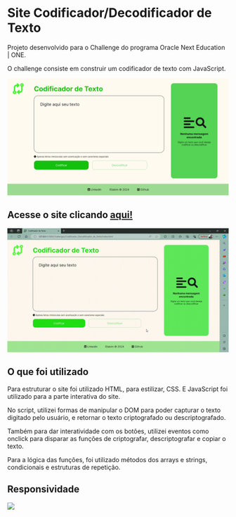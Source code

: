 # Site Codificador/Decodificador de Texto

Projeto desenvolvido para o Challenge do programa Oracle Next Education | ONE.  

O challenge consiste em construir um codificador de texto com JavaScript.

![](screenshot.png)

## Acesse o site clicando [aqui!]()


![](teste.gif)

## O que foi utilizado
Para estruturar o site foi utilizado HTML, para estilizar, CSS. E JavaScript foi utilizado para a parte interativa do site.

No script, utilizei formas de manipular o DOM para poder capturar o texto digitado pelo usuário, e retornar o texto criptografado ou descriptografado.  

Também para dar interatividade com os botões, utilizei eventos como onclick para disparar as funções de criptografar, descriptografar e copiar o texto.   

Para a lógica das funções, foi utilizado métodos dos arrays e strings, condicionais e estruturas de repetição.

## Responsividade
![](responsividade.gif)
